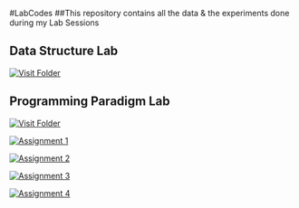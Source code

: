 #LabCodes
##This repository contains all the data & the experiments done during my Lab Sessions

## Data Structure Lab
[![Visit Folder](https://img.shields.io/badge/Open-Visit%20Folder-blue)](OnkarDsl)

## Programming Paradigm Lab
[![Visit Folder](https://img.shields.io/badge/Open-Visit%20Folder-blue)](OnkarPPL)

[![Assignment 1](https://img.shields.io/badge/Open-Assignment%201-blue)](OnkarPPL/Assignment1.md)

[![Assignment 2](https://img.shields.io/badge/Open-Assignment%202-blue)](OnkarPPL/Assignment2.md)

[![Assignment 3](https://img.shields.io/badge/Open-Assignment%203-blue)](OnkarPPL/Assignment3.md)

[![Assignment 4](https://img.shields.io/badge/Open-Assignment%204-blue)](OnkarPPL/Assignment4.md)
